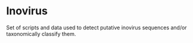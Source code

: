 # Inovirus
Set of scripts and data used to detect putative inovirus sequences and/or taxonomically classify them.
